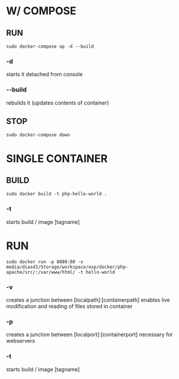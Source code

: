 # W/ COMPOSE

## RUN

~~~
sudo docker-compose up -d --build
~~~

### -d
starts it detached from console

### --build
rebuilds it (updates contents of container)

## STOP

~~~
sudo docker-compose down
~~~

# SINGLE CONTAINER

## BUILD

~~~
sudo docker build -t php-hello-world .
~~~

### -t
starts build / image [tagname]

# RUN

~~~
sudo docker run -p 8080:80 -v media/diasd1/Storage/workspace/exp/docker/php-apache/src/:/var/www/html/ -t hello-world
~~~

### -v
creates a junction between [localpath]:[containerpath]
enables live modification and reading of files stored in container

### -p
creates a junction between [localport]:[containerport]
necessary for webservers

### -t
starts build / image [tagname]
